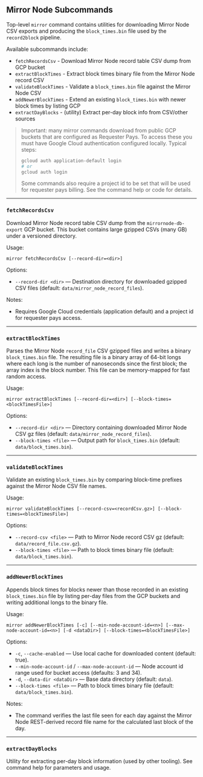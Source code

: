 ## Mirror Node Subcommands

Top-level `mirror` command contains utilities for downloading Mirror Node CSV exports and producing the `block_times.bin` file used by the `record2block` pipeline.

Available subcommands include:
- `fetchRecordsCsv` - Download Mirror Node record table CSV dump from GCP bucket
- `extractBlockTimes` - Extract block times binary file from the Mirror Node record CSV
- `validateBlockTimes` - Validate a `block_times.bin` file against the Mirror Node CSV
- `addNewerBlockTimes` - Extend an existing `block_times.bin` with newer block times by listing GCP
- `extractDayBlocks` - (utility) Extract per-day block info from CSV/other sources

> Important: many mirror commands download from public GCP buckets that are configured as Requester Pays. To access these you must have Google Cloud authentication configured locally. Typical steps:
>
> ```bash
> gcloud auth application-default login
> # or
> gcloud auth login
> ```
>
> Some commands also require a project id to be set that will be used for requester pays billing. See the command help or code for details.

---

### `fetchRecordsCsv`

Download Mirror Node record table CSV dump from the `mirrornode-db-export` GCP bucket. This bucket contains large gzipped CSVs (many GB) under a versioned directory.

Usage:

```
mirror fetchRecordsCsv [--record-dir=<dir>]
```

Options:
- `--record-dir <dir>` — Destination directory for downloaded gzipped CSV files (default: `data/mirror_node_record_files`).

Notes:
- Requires Google Cloud credentials (application default) and a project id for requester pays access.

---

### `extractBlockTimes`

Parses the Mirror Node `record_file` CSV gzipped files and writes a binary `block_times.bin` file. The resulting file is a binary array of 64-bit longs where each long is the number of nanoseconds since the first block; the array index is the block number. This file can be memory-mapped for fast random access.

Usage:

```
mirror extractBlockTimes [--record-dir=<dir>] [--block-times=<blockTimesFile>]
```

Options:
- `--record-dir <dir>` — Directory containing downloaded Mirror Node CSV gz files (default: `data/mirror_node_record_files`).
- `--block-times <file>` — Output path for `block_times.bin` (default: `data/block_times.bin`).

---

### `validateBlockTimes`

Validate an existing `block_times.bin` by comparing block-time prefixes against the Mirror Node CSV file names.

Usage:

```
mirror validateBlockTimes [--record-csv=<recordCsv.gz>] [--block-times=<blockTimesFile>]
```

Options:
- `--record-csv <file>` — Path to Mirror Node record CSV gz (default: `data/record_file.csv.gz`).
- `--block-times <file>` — Path to block times binary file (default: `data/block_times.bin`).

---

### `addNewerBlockTimes`

Appends block times for blocks newer than those recorded in an existing `block_times.bin` file by listing per-day files from the GCP buckets and writing additional longs to the binary file.

Usage:

```
mirror addNewerBlockTimes [-c] [--min-node-account-id=<n>] [--max-node-account-id=<n>] [-d <dataDir>] [--block-times=<blockTimesFile>]
```

Options:
- `-c`, `--cache-enabled` — Use local cache for downloaded content (default: true).
- `--min-node-account-id` / `--max-node-account-id` — Node account id range used for bucket access (defaults: 3 and 34).
- `-d`, `--data-dir <dataDir>` — Base data directory (default: `data`).
- `--block-times <file>` — Path to block times binary file (default: `data/block_times.bin`).

Notes:
- The command verifies the last file seen for each day against the Mirror Node REST-derived record file name for the calculated last block of the day.

---

### `extractDayBlocks`

Utility for extracting per-day block information (used by other tooling). See command help for parameters and usage.
